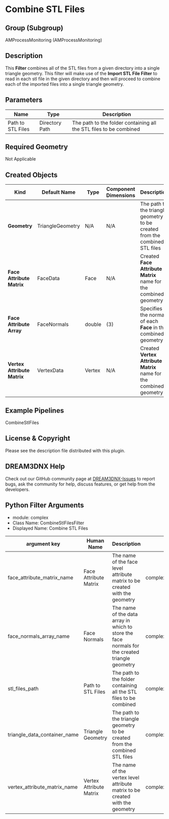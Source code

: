 # Combine STL Files 

## Group (Subgroup) 

AMProcessMonitoring (AMProcessMonitoring)

## Description 

This **Filter** combines all of the STL files from a given directory into a single triangle geometry. This filter will make use of the **Import STL File Filter** to read in each stl file in the given directory and then will proceed to combine each of the imported files into a single triangle geometry.

## Parameters 
| Name | Type | Description |
|------|------|------|
| Path to STL Files | Directory Path | The path to the folder containing all the STL files to be combined |

## Required Geometry 
Not Applicable

## Created Objects 
| Kind | Default Name | Type | Component Dimensions | Description |
|------|--------------|-------------|---------|-----|
| **Geometry** | TriangleGeometry  | N/A | N/A | The path to the triangle geometry to be created from the combined STL files |
| **Face Attribute Matrix** | FaceData  | Face | N/A | Created **Face Attribute Matrix** name for the combined geometry  |
| **Face Attribute Array** | FaceNormals  | double | (3) | Specifies the normal of each **Face** in the combined geometry |
| **Vertex Attribute Matrix** | VertexData  | Vertex | N/A | Created **Vertex Attribute Matrix** name for the combined geometry |

## Example Pipelines

CombineStlFiles

## License & Copyright 

Please see the description file distributed with this plugin.

## DREAM3DNX Help

Check out our GitHub community page at [DREAM3DNX-Issues](https://github.com/BlueQuartzSoftware/DREAM3DNX-Issues) to report bugs, ask the community for help, discuss features, or get help from the developers.

## Python Filter Arguments

+ module: complex
+ Class Name: CombineStlFilesFilter
+ Displayed Name: Combine STL Files

| argument key | Human Name | Description | Parameter Type |
|--------------|------------|-------------|----------------|
| face_attribute_matrix_name | Face Attribute Matrix | The name of the face level attribute matrix to be created with the geometry | complex.DataObjectNameParameter |
| face_normals_array_name | Face Normals | The name of the data array in which to store the face normals for the created triangle geometry | complex.DataObjectNameParameter |
| stl_files_path | Path to STL Files | The path to the folder containing all the STL files to be combined | complex.FileSystemPathParameter |
| triangle_data_container_name | Triangle Geometry | The path to the triangle geometry to be created from the combined STL files | complex.DataGroupCreationParameter |
| vertex_attribute_matrix_name | Vertex Attribute Matrix | The name of the vertex level attribute matrix to be created with the geometry | complex.DataObjectNameParameter |

